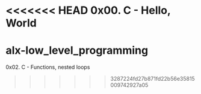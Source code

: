 <<<<<<< HEAD
0x00. C - Hello, World
=======
# alx-low_level_programming


0x02. C - Functions, nested loops
>>>>>>> 3287224fd27b871fd22b56e35815009742927a05
